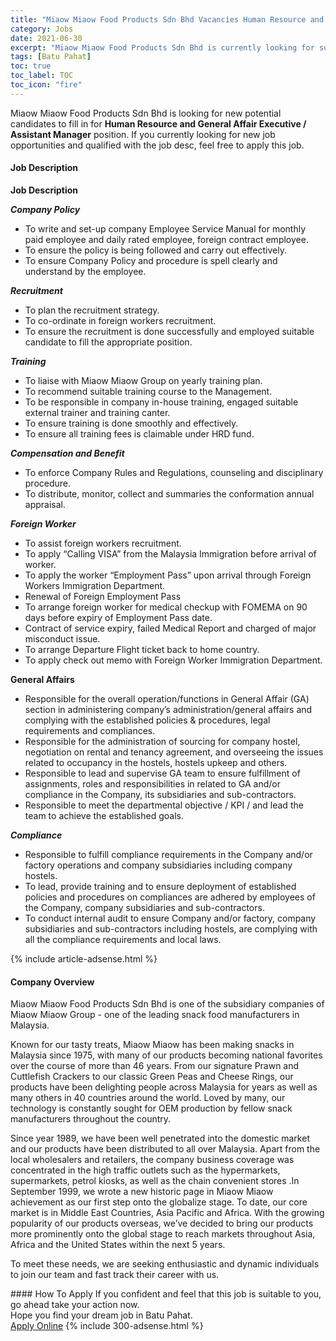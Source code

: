 ```yaml
---
title: "Miaow Miaow Food Products Sdn Bhd Vacancies Human Resource and General Affair Executive / Assistant Manager" 
category: Jobs 
date: 2021-06-30 
excerpt: "Miaow Miaow Food Products Sdn Bhd is currently looking for suitable person to fill in the Human Resource and General Affair Executive / Assistant Manager which based in Batu Pahat" 
tags: [Batu Pahat] 
toc: true 
toc_label: TOC 
toc_icon: "fire" 
--- 
```


<p>Miaow Miaow Food Products Sdn Bhd is looking for new potential candidates to fill in for <b>Human Resource and General Affair Executive / Assistant Manager</b> position. If you currently looking for new job opportunities and qualified with the job desc, feel free to apply this job.
</p><div><div><h4>Job Description</h4></div><div><div><span><div><p><strong>Job Description</strong></p><p><strong><em>Company Policy</em></strong></p><ul><li>To write and set-up company Employee Service Manual for monthly paid employee and daily rated employee, foreign contract employee.</li><li>To ensure the policy is being followed and carry out effectively.</li><li>To ensure Company Policy and procedure is spell clearly and understand by the employee.</li></ul><p><strong><em>Recruitment</em></strong></p><ul><li>To plan the recruitment strategy.</li><li>To co-ordinate in foreign workers recruitment.</li><li>To ensure the recruitment is done successfully and employed suitable candidate to fill the appropriate position.</li></ul><p><strong><em>Training</em></strong></p><ul><li>To liaise with Miaow Miaow Group on yearly training plan.</li><li>To recommend suitable training course to the Management.</li><li>To be responsible in company in-house training, engaged suitable external trainer and training canter.</li><li>To ensure training is done smoothly and effectively.</li><li>To ensure all training fees is claimable under HRD fund.</li></ul><p><strong><em>Compensation and Benefit</em></strong></p><ul><li>To enforce Company Rules and Regulations, counseling and disciplinary procedure.</li><li>To distribute, monitor, collect and summaries the conformation annual appraisal.</li></ul><p><strong><em>Foreign Worker</em></strong></p><ul><li>To assist foreign workers recruitment.</li><li>To apply &#8220;Calling VISA&#8221; from the Malaysia Immigration before arrival of worker.</li><li>To apply the worker &#8220;Employment Pass&#8221; upon arrival through Foreign Workers Immigration Department.</li><li>Renewal of Foreign Employment Pass</li><li>To arrange foreign worker for medical checkup with FOMEMA on 90 days before expiry of Employment Pass date.</li><li>Contract of service expiry, failed Medical Report and charged of major misconduct issue.</li><li>To arrange Departure Flight ticket back to home country.</li><li>To apply check out memo with Foreign Worker Immigration Department.</li></ul><p><strong>General Affairs</strong></p><ul><li>Responsible for the overall operation/functions in General Affair (GA) section in administering company&#8217;s administration/general affairs and complying with the established policies &amp; procedures, legal requirements and compliances.</li><li>Responsible for the administration of sourcing for company hostel, negotiation on rental and tenancy agreement, and overseeing the issues related to occupancy in the hostels, hostels upkeep and others.</li><li>Responsible to lead and supervise GA team to ensure fulfillment of assignments, roles and responsibilities in related to GA and/or compliance in the Company, its subsidiaries and sub-contractors.</li><li>Responsible to meet the departmental objective / KPI / and lead the team to achieve the established goals.</li></ul><p><strong><em>Compliance</em></strong></p><ul><li>Responsible to fulfill compliance requirements in the Company and/or factory operations and company subsidiaries including company hostels.</li><li>To lead, provide training and to ensure deployment of established policies and procedures on compliances are adhered by employees of the Company, company subsidiaries and sub-contractors.</li><li>To conduct internal audit to ensure Company and/or factory, company subsidiaries and sub-contractors including hostels, are complying with all the compliance requirements and local laws.</li></ul></div></span></div></div></div> 
{% include article-adsense.html %} 
<div><div><h4>Company Overview</h4></div><div><div><span><div><p>Miaow Miaow Food Products Sdn Bhd is one of the subsidiary companies of Miaow Miaow Group - one of the leading snack food manufacturers in Malaysia.</p><p>Known for our tasty treats, Miaow Miaow has been making snacks in Malaysia since 1975, with many of our products becoming national favorites over the course of more than 46 years. From our signature Prawn and Cuttlefish Crackers to our classic Green Peas and Cheese Rings, our products have been delighting people across Malaysia for years as well as many others in 40 countries around the world. Loved by many, our technology is constantly sought for OEM production by fellow snack manufacturers throughout the country.&#160;</p><p>Since year 1989, we have been well penetrated into the domestic market and our products have been distributed to all over Malaysia. Apart from the local wholesalers and retailers, the company business coverage was concentrated in the high traffic outlets such as the hypermarkets, supermarkets, petrol kiosks, as well as the chain convenient stores .In September 1999, we wrote a new historic page in Miaow Miaow achievement as our first step onto the globalize stage. To date, our core market is in Middle East Countries, Asia Pacific and Africa. With the growing popularity of our products overseas, we&#8217;ve decided to bring our products more prominently onto the global stage to reach markets throughout Asia, Africa and the United States within the next 5 years.</p><p>To meet these needs, we are seeking enthusiastic and dynamic individuals to join our team and fast track their career with us.&#160;&#160;&#160;</p></div></span></div></div></div> 
#### How To Apply 
If you confident and feel that this job is suitable to you, go ahead take your action now. <br/> 
Hope you find your dream job in Batu Pahat. <br/> 
<a href="https://www.jobstreet.com.my/en/job/human-resource-and-general-affair-executive-assistant-manager-4600758?jobId=jobstreet-my-job-4600758&" class="btn btn--info" target="_blank" rel="nofollow noopenner">Apply Online</a> 
{% include 300-adsense.html %} 